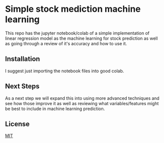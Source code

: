 # Simple stock mediction machine learning

This repo has the jupyter notebook/colab of a simple implementation of linear regression model as the machine learning for stock prediction as well as going through a review of it's accuracy and how to use it.

## Installation

I suggest just importing the notebook files into good colab.

## Next Steps

As a next step we will expand this into using more advanced techniques and see how those improve it as well as reviewing what variables/features might be best to include in machine learning prediction.

## License
[MIT](https://choosealicense.com/licenses/mit/)
